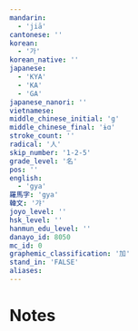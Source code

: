 ```yaml
---
mandarin:
  - 'jiā'
cantonese: ''
korean:
  - '가'
korean_native: ''
japanese:
  - 'KYA'
  - 'KA'
  - 'GA'
japanese_nanori: ''
vietnamese:
middle_chinese_initial: 'g'
middle_chinese_final: 'ɨɑ'
stroke_count: ''
radical: '人'
skip_number: '1-2-5'
grade_level: '名'
pos: ''
english:
  - 'gya'
羅馬字: 'gya'
韓文: '갸'
joyo_level: ''
hsk_level: ''
hanmun_edu_level: ''
danayo_id: 8050
mc_id: 0
graphemic_classification: '加'
stand_in: 'FALSE'
aliases:
---
```


# Notes
